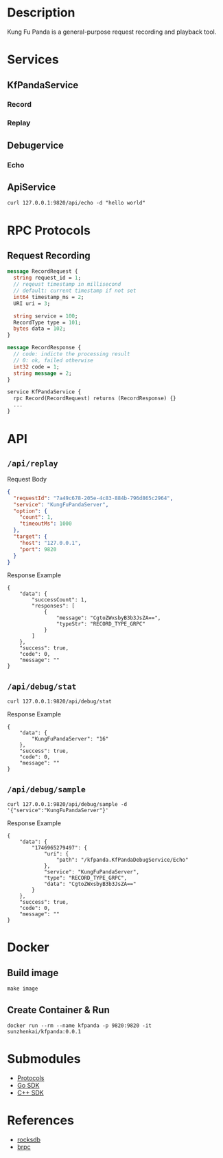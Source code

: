 # Description

Kung Fu Panda is a general-purpose request recording and playback tool.

# Services

## KfPandaService

### Record

### Replay

## Debugervice

### Echo

## ApiService

```shell
curl 127.0.0.1:9820/api/echo -d "hello world"
```

# RPC Protocols

## Request Recording

```protobuf
message RecordRequest {
  string request_id = 1;
  // reqeust timestamp in millisecond
  // default: current timestamp if not set
  int64 timestamp_ms = 2;
  URI uri = 3;

  string service = 100;
  RecordType type = 101;
  bytes data = 102;
}

message RecordResponse {
  // code: indicte the processing result
  // 0: ok, failed otherwise
  int32 code = 1;
  string message = 2;
}

service KfPandaService {
  rpc Record(RecordRequest) returns (RecordResponse) {}
  ...
}
```

# API

## `/api/replay`

Request Body

```json
{
  "requestId": "7a49c678-205e-4c83-884b-796d865c2964",
  "service": "KungFuPandaServer",
  "option": {
    "count": 1,
    "timeoutMs": 1000
  },
  "target": {
    "host": "127.0.0.1",
    "port": 9820
  }
}
```

Response Example

```shell
{
    "data": {
        "successCount": 1,
        "responses": [
            {
                "message": "CgtoZWxsbyB3b3JsZA==",
                "typeStr": "RECORD_TYPE_GRPC"
            }
        ]
    },
    "success": true,
    "code": 0,
    "message": ""
}
```

## `/api/debug/stat`

```shell
curl 127.0.0.1:9820/api/debug/stat
```

Response Example

```shell
{
    "data": {
        "KungFuPandaServer": "16"
    },
    "success": true,
    "code": 0,
    "message": ""
}
```

## `/api/debug/sample`

```shell
curl 127.0.0.1:9820/api/debug/sample -d '{"service":"KungFuPandaServer"}'
```

Response Example

```shell
{
    "data": {
        "1746965279497": {
            "uri": {
                "path": "/kfpanda.KfPandaDebugService/Echo"
            },
            "service": "KungFuPandaServer",
            "type": "RECORD_TYPE_GRPC",
            "data": "CgtoZWxsbyB3b3JsZA=="
        }
    },
    "success": true,
    "code": 0,
    "message": ""
}
```

# Docker

## Build image

```shell
make image
```

## Create Container & Run

```shell
docker run --rm --name kfpanda -p 9820:9820 -it sunzhenkai/kfpanda:0.0.1
```

# Submodules

- [Protocols](https://github.com/sunzhenkai/kung-fu-panda-protocols)
- [Go SDK](https://github.com/sunzhenkai/kfpanda-go-sdk)
- [C++ SDK](https://github.com/sunzhenkai/kfpanda-cpp-sdk)

# References

- [rocksdb](https://github.com/facebook/rocksdb)
- [brpc](https://github.com/apache/brpc)
